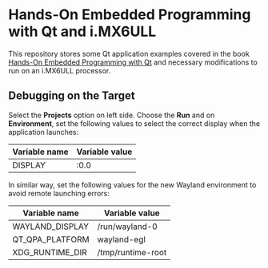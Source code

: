 # Hands-On Embedded Programming with Qt and i.MX6ULL

This repository stores some Qt application examples covered in the book [Hands-On Embedded Programming with Qt](https://www.packtpub.com/product/hands-on-embedded-programming-with-qt/9781789952063) and necessary modifications to run on an i.MX6ULL processor.

## Debugging on the Target

Select the **Projects** option on left side. Choose the **Run** and on **Environment**, set the following values to select the correct display when the application launches:

| Variable name | Variable value |
|---------------|----------------|
| DISPLAY       | :0.0           |

In similar way, set the following values for the new Wayland environment to avoid remote launching errors:

| Variable name   | Variable value    |
|-----------------|-------------------|
| WAYLAND_DISPLAY | /run/wayland-0    |
| QT_QPA_PLATFORM | wayland-egl       |
| XDG_RUNTIME_DIR | /tmp/runtime-root |